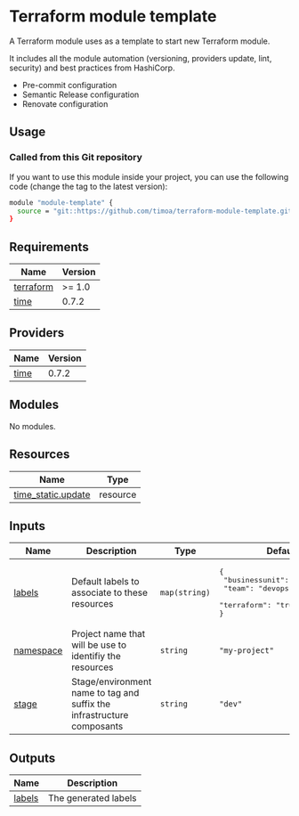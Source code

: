 # Terraform module template

A Terraform module uses as a template to start new Terraform module.

It includes all the module automation (versioning, providers update, lint, security) and best practices from HashiCorp.

* Pre-commit configuration
* Semantic Release configuration
* Renovate configuration

## Usage

### Called from this Git repository

If you want to use this module inside your project, you can use the following code (change the tag to the latest version):

```bash
module "module-template" {
  source = "git::https://github.com/timoa/terraform-module-template.git?ref=tags/0.0.2"
}
```


<!-- BEGINNING OF PRE-COMMIT-TERRAFORM DOCS HOOK -->
## Requirements

| Name | Version |
|------|---------|
| <a name="requirement_terraform"></a> [terraform](#requirement\_terraform) | >= 1.0 |
| <a name="requirement_time"></a> [time](#requirement\_time) | 0.7.2 |

## Providers

| Name | Version |
|------|---------|
| <a name="provider_time"></a> [time](#provider\_time) | 0.7.2 |

## Modules

No modules.

## Resources

| Name | Type |
|------|------|
| [time_static.update](https://registry.terraform.io/providers/hashicorp/time/0.7.2/docs/resources/static) | resource |

## Inputs

| Name | Description | Type | Default | Required |
|------|-------------|------|---------|:--------:|
| <a name="input_labels"></a> [labels](#input\_labels) | Default labels to associate to these resources | `map(string)` | <pre>{<br>  "businessunit": "mycompany",<br>  "team": "devops",<br>  "terraform": "true"<br>}</pre> | no |
| <a name="input_namespace"></a> [namespace](#input\_namespace) | Project name that will be use to identifiy the resources | `string` | `"my-project"` | no |
| <a name="input_stage"></a> [stage](#input\_stage) | Stage/environment name to tag and suffix the infrastructure composants | `string` | `"dev"` | no |

## Outputs

| Name | Description |
|------|-------------|
| <a name="output_labels"></a> [labels](#output\_labels) | The generated labels |
<!-- END OF PRE-COMMIT-TERRAFORM DOCS HOOK -->
